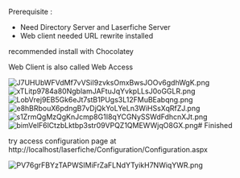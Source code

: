 Prerequisite :

- Need Directory Server and Laserfiche Server
- Web client needed URL rewrite installed

recommended install with Chocolatey

Web Client is also called Web Access

![J7UHUbWFVdMf7vVSiI9zvksOmxBwsJOOv6gdhWgK.png](https://tettra-production.s3.us-west-2.amazonaws.com/0d6efb4f154041e899af17bdcd19c1b5/da03ed883cdd7d743a3fdd74ff62975a/d822b155a4112474fdb7aea5ee22465e/09a2db589f601a66b75b3ab00cdfe769/J7UHUbWFVdMf7vVSiI9zvksOmxBwsJOOv6gdhWgK.png)![xTLitp9784a80NgblamJAFtuJqYvkpLLsJ0oGGLR.png](https://tettra-production.s3.us-west-2.amazonaws.com/0d6efb4f154041e899af17bdcd19c1b5/da03ed883cdd7d743a3fdd74ff62975a/d822b155a4112474fdb7aea5ee22465e/09a2db589f601a66b75b3ab00cdfe769/xTLitp9784a80NgblamJAFtuJqYvkpLLsJ0oGGLR.png)![LobVrej9EB5Gk6eJt7stB1PUgs3L12FMuBEabqng.png](https://tettra-production.s3.us-west-2.amazonaws.com/0d6efb4f154041e899af17bdcd19c1b5/da03ed883cdd7d743a3fdd74ff62975a/d822b155a4112474fdb7aea5ee22465e/09a2db589f601a66b75b3ab00cdfe769/LobVrej9EB5Gk6eJt7stB1PUgs3L12FMuBEabqng.png)![e8hBRbouX6pdngB7vDjQkYoLYeLn3WiHSsXqRfZJ.png](https://tettra-production.s3.us-west-2.amazonaws.com/0d6efb4f154041e899af17bdcd19c1b5/da03ed883cdd7d743a3fdd74ff62975a/d822b155a4112474fdb7aea5ee22465e/09a2db589f601a66b75b3ab00cdfe769/e8hBRbouX6pdngB7vDjQkYoLYeLn3WiHSsXqRfZJ.png)![s1ZrmQgMzQgKnJcmp8G1I8qYCGNySSWdFdhcnXJt.png](https://tettra-production.s3.us-west-2.amazonaws.com/0d6efb4f154041e899af17bdcd19c1b5/da03ed883cdd7d743a3fdd74ff62975a/d822b155a4112474fdb7aea5ee22465e/09a2db589f601a66b75b3ab00cdfe769/s1ZrmQgMzQgKnJcmp8G1I8qYCGNySSWdFdhcnXJt.png)![bimVelF6lCtzbLktbp3str09VPQZ1QMEWWjqO8GX.png](https://tettra-production.s3.us-west-2.amazonaws.com/0d6efb4f154041e899af17bdcd19c1b5/da03ed883cdd7d743a3fdd74ff62975a/d822b155a4112474fdb7aea5ee22465e/09a2db589f601a66b75b3ab00cdfe769/bimVelF6lCtzbLktbp3str09VPQZ1QMEWWjqO8GX.png)# Finished

try access configuration page at http://localhost/laserfiche/Configuration/Configuration.aspx

![PV76grFBYzTAPWSIMiFrZaFLNdYTyikH7NWiqYWR.png](https://tettra-production.s3.us-west-2.amazonaws.com/0d6efb4f154041e899af17bdcd19c1b5/da03ed883cdd7d743a3fdd74ff62975a/d822b155a4112474fdb7aea5ee22465e/09a2db589f601a66b75b3ab00cdfe769/PV76grFBYzTAPWSIMiFrZaFLNdYTyikH7NWiqYWR.png)